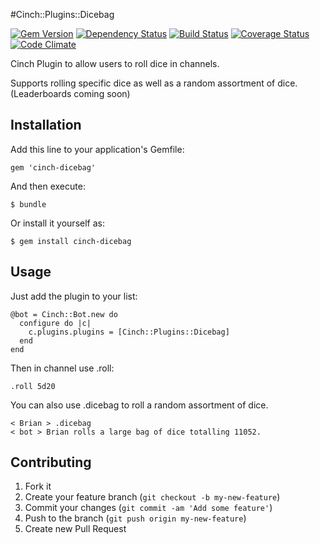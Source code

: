 #Cinch::Plugins::Dicebag

[![Gem Version](https://badge.fury.io/rb/cinch-dicebag.png)](http://badge.fury.io/rb/cinch-dicebag)
[![Dependency Status](https://gemnasium.com/bhaberer/cinch-dicebag.png)](https://gemnasium.com/bhaberer/cinch-dicebag)
[![Build Status](https://travis-ci.org/bhaberer/cinch-dicebag.png?branch=master)](https://travis-ci.org/bhaberer/cinch-dicebag)
[![Coverage Status](https://coveralls.io/repos/bhaberer/cinch-dicebag/badge.png?branch=master)](https://coveralls.io/r/bhaberer/cinch-dicebag?branch=master)
[![Code Climate](https://codeclimate.com/github/bhaberer/cinch-dicebag.png)](https://codeclimate.com/github/bhaberer/cinch-dicebag)

Cinch Plugin to allow users to roll dice in channels.

Supports rolling specific dice as well as a random assortment of dice. (Leaderboards coming soon)

## Installation

Add this line to your application's Gemfile:

    gem 'cinch-dicebag'

And then execute:

    $ bundle

Or install it yourself as:

    $ gem install cinch-dicebag

## Usage

Just add the plugin to your list:

    @bot = Cinch::Bot.new do
      configure do |c|
        c.plugins.plugins = [Cinch::Plugins::Dicebag]
      end
    end

Then in channel use .roll:

    .roll 5d20

You can also use .dicebag to roll a random assortment of dice.

    < Brian > .dicebag
    < bot > Brian rolls a large bag of dice totalling 11052.

## Contributing

1. Fork it
2. Create your feature branch (`git checkout -b my-new-feature`)
3. Commit your changes (`git commit -am 'Add some feature'`)
4. Push to the branch (`git push origin my-new-feature`)
5. Create new Pull Request

